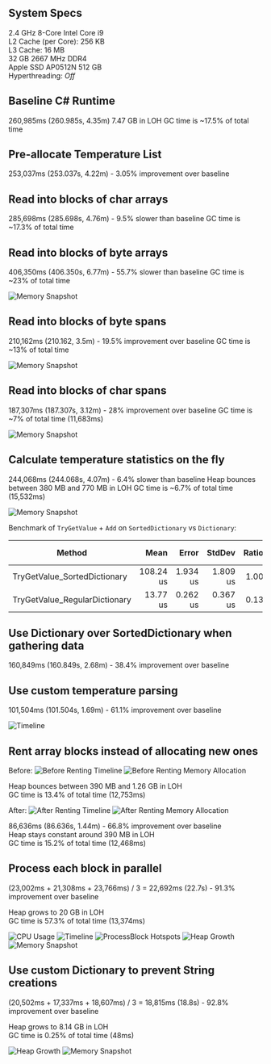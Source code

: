 
## System Specs

2.4 GHz 8-Core Intel Core i9\
L2 Cache (per Core): 256 KB\
L3 Cache:	16 MB\
32 GB 2667 MHz DDR4\
Apple SSD AP0512N 512 GB\
Hyperthreading: *Off*

## Baseline C# Runtime

260,985ms (260.985s, 4.35m)
7.47 GB in LOH
GC time is ~17.5% of total time

## Pre-allocate Temperature List

253,037ms (253.037s, 4.22m) - 3.05% improvement over baseline

## Read into blocks of char arrays

285,698ms (285.698s, 4.76m) - 9.5% slower than baseline
GC time is ~17.3% of total time

## Read into blocks of byte arrays

406,350ms (406.350s, 6.77m) - 55.7% slower than baseline
GC time is ~23% of total time

![Memory Snapshot](./assets/MemorySnapshot1.png)

## Read into blocks of byte spans

210,162ms (210.162, 3.5m) - 19.5% improvement over baseline
GC time is ~13% of total time

![Memory Snapshot](./assets/MemorySnapshot2.png)

## Read into blocks of char spans

187,307ms (187.307s, 3.12m) - 28% improvement over baseline
GC time is ~7% of total time (11,683ms)

![Memory Snapshot](./assets/MemorySnapshot3.png)

## Calculate temperature statistics on the fly

244,068ms (244.068s, 4.07m) - 6.4% slower than baseline
Heap bounces between 380 MB and 770 MB in LOH
GC time is ~6.7% of total time (15,532ms)

![Memory Snapshot](./assets/MemorySnapshot4.png)

Benchmark of `TryGetValue` + `Add` on `SortedDictionary` vs `Dictionary`:

| Method                        | Mean      | Error    | StdDev   | Ratio | Gen0   | Gen1   | Allocated | Alloc Ratio |
|------------------------------ |----------:|---------:|---------:|------:|-------:|-------:|----------:|------------:|
| TryGetValue_SortedDictionary  | 108.24 us | 1.934 us | 1.809 us |  1.00 | 2.6855 | 0.1221 |   22.7 KB |        1.00 |
| TryGetValue_RegularDictionary |  13.77 us | 0.262 us | 0.367 us |  0.13 | 2.6550 |      - |  21.79 KB |        0.96 |

## Use Dictionary over SortedDictionary when gathering data

160,849ms (160.849s, 2.68m) - 38.4% improvement over baseline

## Use custom temperature parsing

101,504ms (101.504s, 1.69m) - 61.1% improvement over baseline

![Timeline](./assets/Timeline1.png)

## Rent array blocks instead of allocating new ones

Before:
![Before Renting Timeline](./assets/BeforeRentTimeline.png)
![Before Renting Memory Allocation](./assets/BeforeRentMemoryAlloc.png)

Heap bounces between 390 MB and 1.26 GB in LOH\
GC time is 13.4% of total time (12,753ms)

After:
![After Renting Timeline](./assets/AfterRentTimeline.png)
![After Renting Memory Allocation](./assets/AfterRentMemoryAlloc.png)

86,636ms (86.636s, 1.44m) - 66.8% improvement over baseline\
Heap stays constant around 390 MB in LOH\
GC time is 15.2% of total time (12,468ms)

## Process each block in parallel

(23,002ms + 21,308ms + 23,766ms) / 3 = 22,692ms (22.7s) - 91.3% improvement over baseline

Heap grows to 20 GB in LOH\
GC time is 57.3% of total time (13,374ms)

![CPU Usage](./assets/MultiThreadingCpu1.png)
![Timeline](./assets/MultiThreadingTimeline1.png)
![ProcessBlock Hotspots](./assets/ProcessBlockHotspots.png)
![Heap Growth](./assets/MultiThreadingHeap1.png)
![Memory Snapshot](./assets/MultiThreadingMemorySnapshot.png)

## Use custom Dictionary to prevent String creations

(20,502ms + 17,337ms + 18,607ms) / 3 = 18,815ms (18.8s) - 92.8% improvement over baseline

Heap grows to 8.14 GB in LOH\
GC time is 0.25% of total time (48ms)

![Heap Growth](./assets/MultiThreadingHeap2.png)
![Memory Snapshot](./assets/MultiThreadingMemorySnapshot2.png)
